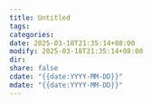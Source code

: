 ```yaml
---
title: Untitled
tags: 
categories: 
date: 2025-03-18T21:35:14+08:00
modify: 2025-03-18T21:35:14+08:00
dir: 
share: false
cdate: "{{date:YYYY-MM-DD}}"
mdate: "{{date:YYYY-MM-DD}}"
---
```


